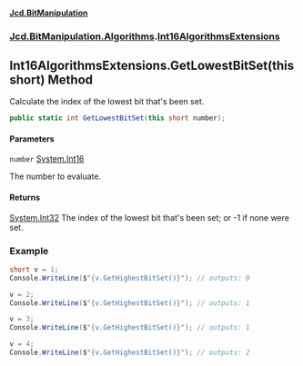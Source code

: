 #### [Jcd.BitManipulation](index.md 'index')

### [Jcd.BitManipulation.Algorithms](Jcd.BitManipulation.Algorithms.md 'Jcd.BitManipulation.Algorithms').[Int16AlgorithmsExtensions](Jcd.BitManipulation.Algorithms.Int16AlgorithmsExtensions.md 'Jcd.BitManipulation.Algorithms.Int16AlgorithmsExtensions')

## Int16AlgorithmsExtensions.GetLowestBitSet(this short) Method

Calculate the index of the lowest bit that's been set.

```csharp
public static int GetLowestBitSet(this short number);
```

#### Parameters

<a name='Jcd.BitManipulation.Algorithms.Int16AlgorithmsExtensions.GetLowestBitSet(thisshort).number'></a>

`number` [System.Int16](https://docs.microsoft.com/en-us/dotnet/api/System.Int16 'System.Int16')

The number to evaluate.

#### Returns

[System.Int32](https://docs.microsoft.com/en-us/dotnet/api/System.Int32 'System.Int32')
The index of the lowest bit that's been set; or -1 if none were set.

### Example

```csharp
short v = 1;
Console.WriteLine($"{v.GetHighestBitSet()}"); // outputs: 0

v = 2;
Console.WriteLine($"{v.GetHighestBitSet()}"); // outputs: 1

v = 3;
Console.WriteLine($"{v.GetHighestBitSet()}"); // outputs: 1

v = 4;
Console.WriteLine($"{v.GetHighestBitSet()}"); // outputs: 2
```
